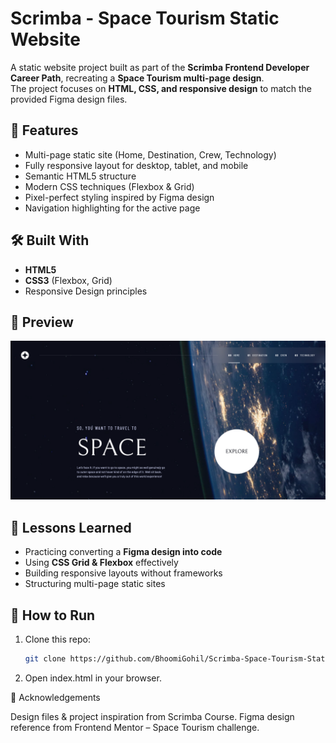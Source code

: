 # Scrimba - Space Tourism Static Website

A static website project built as part of the **Scrimba Frontend Developer Career Path**, recreating a **Space Tourism multi-page design**.  
The project focuses on **HTML, CSS, and responsive design** to match the provided Figma design files.

## 🚀 Features

- Multi-page static site (Home, Destination, Crew, Technology)
- Fully responsive layout for desktop, tablet, and mobile
- Semantic HTML5 structure
- Modern CSS techniques (Flexbox & Grid)
- Pixel-perfect styling inspired by Figma design
- Navigation highlighting for the active page

## 🛠️ Built With

- **HTML5**
- **CSS3** (Flexbox, Grid)
- Responsive Design principles

## 🎨 Preview

![Space Tourism Preview](assets/preview.png)

## 📖 Lessons Learned

- Practicing converting a **Figma design into code**
- Using **CSS Grid & Flexbox** effectively
- Building responsive layouts without frameworks
- Structuring multi-page static sites

## 📌 How to Run

1. Clone this repo:

   ```bash
   git clone https://github.com/BhoomiGohil/Scrimba-Space-Tourism-Static-Website.git
   ```

2. Open index.html in your browser.

📝 Acknowledgements

Design files & project inspiration from Scrimba Course.
Figma design reference from Frontend Mentor – Space Tourism challenge.
